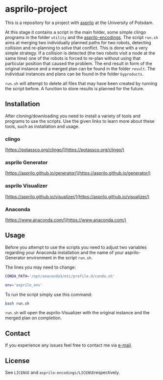 # asprilo-project

This is a repository for a project with [asprilo](https://asprilo.github.io/) at the University of Potsdam.

At this stage it contains a script in the main folder, some simple clingo programs in the folder `utility` and the [asprilo-encodings](https://github.com/potassco/asprilo-encodings). The script `run.sh` aims at merging two individually planned paths for two robots, detecting collision and re-planning to solve that conflict. This is done with a very simple strategy. If a collision is detected (the two robots visit a node at the same time) one of the robots is forced to re-plan without using that particular position that caused the problem. The end result in form of the original instance and a merged plan can be found in the folder `result`. The individual instances and plans can be found in the folder `byproducts`.

`run.sh` will attempt to delete all files that may have been created by running the script before. A function to store results is planned for the future.


## Installation

After cloning/downloading you need to install a variety of tools and programs to use the scripts. Use the given links to learn more about these tools, such as installation and usage.

### clingo
[https://potassco.org/clingo/](https://potassco.org/clingo/)

### asprilo Generator
[https://asprilo.github.io/generator/](https://asprilo.github.io/generator/)

### asprilo Visualizer
[https://asprilo.github.io/visualizer/](https://asprilo.github.io/visualizer/)

### Anaconda
[https://www.anaconda.com/](https://www.anaconda.com/)


## Usage

Before you attempt to use the scripts you need to adjust two variables regarding your Anaconda installation and the name of your asprilo-Generator environment in the script `run.sh`.

The lines you may need to change:
```bash
CONDA_PATH='/opt/anaconda3/etc/profile.d/conda.sh'

env='asprilo_env'
```
To run the script simply use this command:
```bash
bash run.sh
```

`run.sh` will open the asprilo-Visualizer with the original instance and the merged plan on completion. 

## Contact

If you experience any issues feel free to contact me via [e-mail](mailto:tramadan.up@gmail.com>).

## License
See `LICENSE` and `asprilo-encodings/LICENSE`respectively.
